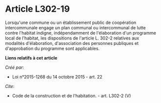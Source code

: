 # Article L302-19

Lorsqu'une commune ou un établissement public de coopération intercommunale engage un plan communal ou intercommunal de lutte
contre l'habitat indigne, indépendamment de l'élaboration d'un programme local de l'habitat, les dispositions de l'article L.
302-2 relatives aux modalités d'élaboration, d'association des personnes publiques et d'approbation du programme sont
applicables.

**Liens relatifs à cet article**

_Créé par_:

  - Loi n°2015-1268 du 14 octobre 2015 - art. 22

_Cite_:

  - Code de la construction et de l'habitation. - art. L302-2 (V)

